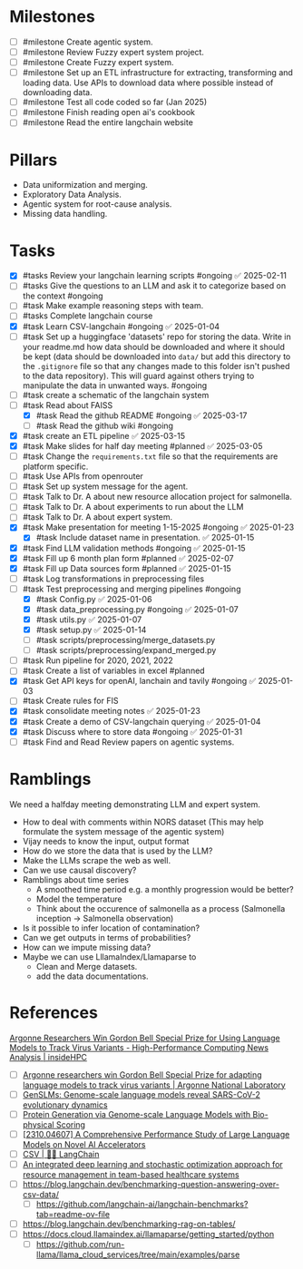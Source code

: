 # Milestones
- [ ] #milestone Create agentic system.
- [ ] #milestone Review Fuzzy expert system project.
- [ ] #milestone Create Fuzzy expert system.
- [ ] #milestone Set up an ETL infrastructure for extracting, transforming and loading data. Use APIs to download data where possible instead of downloading data.
- [ ] #milestone Test all code coded so far (Jan 2025)
- [ ] #milestone Finish reading open ai's cookbook
- [ ] #milestone Read the entire langchain website

# Pillars
- Data uniformization and merging.
- Exploratory Data Analysis.
- Agentic system for root-cause analysis.
- Missing data handling.

# Tasks
- [x] #tasks Review your langchain learning scripts #ongoing ✅ 2025-02-11
- [ ] #tasks Give the questions to an LLM and ask it to categorize based on the context #ongoing
- [ ] #task Make example reasoning steps with team.
- [ ] #tasks Complete langchain course 
- [x] #task Learn CSV-langchain #ongoing ✅ 2025-01-04
- [ ] #task Set up a huggingface 'datasets' repo for storing the data. Write in your readme.md how data should be downloaded and where it should be kept (data should be downloaded into `data/` but add this directory to the `.gitignore` file so that any changes made to this folder isn't pushed to the data repository).  This will guard against others trying to manipulate the data in unwanted ways.  #ongoing
- [ ] #task create a schematic of the langchain system 
- [ ] #task Read about FAISS
	- [x] #task Read the github README #ongoing ✅ 2025-03-17
	- [ ] #task Read the github wiki #ongoing 
- [x] #task create an ETL pipeline ✅ 2025-03-15
- [x] #task Make slides for half day meeting #planned ✅ 2025-03-05
- [ ] #task Change the `requirements.txt` file so that the requirements are platform specific. 
- [ ] #task Use APIs from openrouter
- [ ] #task Set up system message for the agent.
- [ ] #task Talk to Dr. A about new resource allocation project for salmonella.
- [ ] #task Talk to Dr. A about experiments to run about the LLM
- [ ] #task Talk to Dr. A about expert system.
- [x] #task Make presentation for meeting 1-15-2025 #ongoing ✅ 2025-01-23
	- [x] #task Include dataset name in presentation. ✅ 2025-01-15
- [x] #task Find LLM validation methods #ongoing ✅ 2025-01-15
- [x] #task Fill up 6 month plan form #planned ✅ 2025-02-07
- [x] #task Fill up Data sources form #planned ✅ 2025-01-15
- [ ] #task Log transformations in preprocessing files 
- [ ] #task Test preprocessing and merging pipelines #ongoing
	- [x] #task Config.py ✅ 2025-01-06
	- [x] #task data_preprocessing.py #ongoing ✅ 2025-01-07
	- [x] #task utils.py ✅ 2025-01-07
	- [x] #task setup.py ✅ 2025-01-14
	- [ ] #task scripts/preprocessing/merge_datasets.py
	- [ ] #task scripts/preprocessing/expand_merged.py
- [ ] #task Run pipeline for 2020, 2021, 2022 
- [ ] #task Create a list of variables in excel #planned
- [x] #task Get API keys for openAI, lanchain and tavily #ongoing ✅ 2025-01-03
- [ ] #task Create rules for FIS
- [x] #task consolidate meeting notes ✅ 2025-01-23
- [x] #task Create a demo of CSV-langchain querying ✅ 2025-01-04
- [x] #task Discuss where to store data #ongoing ✅ 2025-01-31
- [ ] #task Find and Read Review papers on agentic systems.
# Ramblings
 We need a halfday meeting demonstrating LLM and expert system.
- How to deal with comments within NORS dataset (This may help formulate the system message of the agentic system)
- Vijay needs to know the input, output format
- How do we store the data that is used by the LLM?
- Make the LLMs scrape the web as well.
- Can we use causal discovery?
- Ramblings about time series
	- A smoothed time period e.g. a monthly progression would be better?
	- Model the temperature
	- Think about the occurence of salmonella as a process (Salmonella inception -> Salmonella observation)
- Is it possible to infer location of contamination?
- Can we get outputs in terms of probabilities?
- How can we impute missing data?
- Maybe we can use LllamaIndex/Llamaparse to
	- Clean and Merge datasets.
	- add the data documentations.
# References
 [Argonne Researchers Win Gordon Bell Special Prize for Using Language Models to Track Virus Variants - High-Performance Computing News Analysis | insideHPC](https://insidehpc.com/2022/12/argonne-researchers-win-gordon-bell-special-prize-for-using-language-models-to-track-virus-variants/)
- [ ] [Argonne researchers win Gordon Bell Special Prize for adapting language models to track virus variants | Argonne National Laboratory](https://www.anl.gov/article/argonne-researchers-win-gordon-bell-special-prize-for-adapting-language-models-to-track-virus#:~:text=Scientists%20from%20the%20U.S.%20Department,identifying%20how%20a%20virus%20evolves.)
- [ ] [GenSLMs: Genome-scale language models reveal SARS-CoV-2 evolutionary dynamics](https://www.biorxiv.org/content/10.1101/2022.10.10.511571v1.full.pdf)
- [ ] [Protein Generation via Genome-scale Language Models with Bio-physical Scoring](https://dl.acm.org/doi/pdf/10.1145/3624062.3626087)
- [ ] [[2310.04607] A Comprehensive Performance Study of Large Language Models on Novel AI Accelerators](https://arxiv.org/abs/2310.04607)
- [ ] [CSV | 🦜️🔗 LangChain](https://python.langchain.com/v0.1/docs/use_cases/sql/csv/#%EF%B8%8F-security-note-%EF%B8%8F)
- [ ] [An integrated deep learning and stochastic optimization approach for resource management in team-based healthcare systems](https://pdf.sciencedirectassets.com/271506/1-s2.0-S0957417421X0019X/1-s2.0-S0957417421012781/main.pdf?X-Amz-Security-Token=IQoJb3JpZ2luX2VjECoaCXVzLWVhc3QtMSJIMEYCIQCx6X2aU47F%2BSVWklnSFhBY35EUrvGvIQqN%2BgWfBYPG8wIhAKUsDJVed6ETOI3Bd8w7Mx05sIsb5tbK22nFiWvlFchqKrsFCOL%2F%2F%2F%2F%2F%2F%2F%2F%2F%2FwEQBRoMMDU5MDAzNTQ2ODY1IgyUfby4f%2BS0wAw%2FzwYqjwX2LbNDra%2FuNZsQ%2FgOIAcjm7%2Fuf5cpMsWj422RpmRjZrMPQwMd8OEbyqN5n6HF16cfiRohxCzuPVK1dnFniB0AaYo4QqbvTIELB4GQWYIOblEu6dhZXzTsC1ixmo%2BJhi0ScgE7wQq3Kl%2F09SuKwvsQR9X27QM4%2BaGlDPNjeBSZnIUx6Lf9VhfBKZg1cnj3F10tpo8G7wm0OV0SDJwuiMlgyJNJdjUxk6uy%2B9oGX7U%2FaTUGDS%2F4ZGswjO9CnPfp38Oyxis7reqIrgcTS%2FR3h%2FbVQfoBCrLVaJVYloR9oZwS6WwDIrUYgRCQ3Ei%2FbvfuhiEdeflUqR9Nw%2FikP6G%2BgFOMmlwhDDN3oleRIqqmrzsk3P9NRUSkyVYpPZlXNTMPz2mOeMPXGRqVG0BUVBnojlYbXcGSJiAtwJAZ8x68J2UU5s6Ly0hWlfPzIG66RjQI5KG%2FIR44KJJSGMECj6lifQ44VRFBoAjqoKxcGbuDry1Z%2Bq9ugGj6cvpST%2FS8YQtftpr0G91f%2FxvPAQoQhkH99%2FG15ufGBXX8WOr4UzHE4oDo7U4%2FzdBwzNu5FgXXJrrp2g5vHE8%2FoLvjsJqzrTf7sg5MiqTkbEuWDgzeOwxjAuSUm4%2Few0TAPqUDID7WepNWm0SltCnyyin9pI6li9m4saP4YZfcGeK4lgMMaIaVdBqFsQJXf8me98H4JBpCmPTeY6VRun98u5qANOJn3ln2Vcoic2urC6GMJxSXz%2BasmUDOeFUVXj2RdFjSOaq6YYOHbQI8hShgO8aYmBaA00AwIYtHDnLW4gGfPPZ2yuTF6VSYGUsOHGekT3AZ9a9y%2F4ovix%2FJuDzRr2iaZ3U3dC8TzEhVPK9hmjBG6kWrrwe3WxXZUMKG087oGOrABk8BAMxfq63KSRkVpYJ8kygITSUGvM%2Fdt3xXxNa1hvYTWWLFTl74%2FGm5RKbJs3Wv6uVL26dHCik5Q%2FEy6i0BEqv6Q1EU1uMU8j88Cp6wrXtMOq8pIz9ezvYmzoddsT7%2BTrUM%2ByALxackQ%2Ff9Qyv9C8mEF1zKYySuLbghJsy6j8gNScJC7jFAcmV%2B8SbfghzDkvRJMH%2FWw4FG5uqnYfnhAKwBRdniZmldDctqR81%2F9Rzk%3D&X-Amz-Algorithm=AWS4-HMAC-SHA256&X-Amz-Date=20241214T013550Z&X-Amz-SignedHeaders=host&X-Amz-Expires=300&X-Amz-Credential=ASIAQ3PHCVTYWK7NNPZE%2F20241214%2Fus-east-1%2Fs3%2Faws4_request&X-Amz-Signature=9cef4d9504ae741f4591f8122cf19f3cb8e8c9017cb2f80faeb68e582ed5966e&hash=7d27286bb1934712cb484af70ca0b6589ac9284f2f34781ef87100c10007c484&host=68042c943591013ac2b2430a89b270f6af2c76d8dfd086a07176afe7c76c2c61&pii=S0957417421012781&tid=spdf-569ff6de-d7a7-4f80-9199-85cc87335702&sid=ed6405dd1336624aa18a597772c9d71985a8gxrqa&type=client&tsoh=d3d3LnNjaWVuY2VkaXJlY3QuY29t&ua=171659035307565204&rr=8f1a75a63ce86363&cc=us)
- [ ] https://blog.langchain.dev/benchmarking-question-answering-over-csv-data/
	- [ ] https://github.com/langchain-ai/langchain-benchmarks?tab=readme-ov-file
- [ ] https://blog.langchain.dev/benchmarking-rag-on-tables/
- [ ] https://docs.cloud.llamaindex.ai/llamaparse/getting_started/python
	- [ ] https://github.com/run-llama/llama_cloud_services/tree/main/examples/parse
